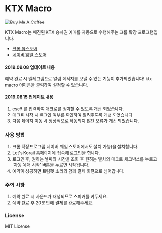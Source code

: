 # KTX Macro

<a href="https://www.buymeacoffee.com/youngjin" target="_blank"><img src="https://bmc-cdn.nyc3.digitaloceanspaces.com/BMC-button-images/custom_images/orange_img.png" alt="Buy Me A Coffee" style="height: auto !important;width: auto !important;" ></a>

KTX Macro는 매진된 KTX 승차권 예매를 자동으로 수행해주는 크롬 확장 프로그램입니다.

- [크롬 웹스토어](https://chrome.google.com/webstore/detail/ktx-macro/knbnfbamcpabcpkimmfoefmjdcgdmelh?hl=ko)
- [네이버 웨일 스토어](https://store.whale.naver.com/detail/jemeiafiimpbklkolofpkheakjofofcg)

#### 2019.09.08 업데이트 내용
예약 완료 시 텔레그램으로 알림 메세지를 보낼 수 있는 기능이 추가되었습니다!
ktx macro 아이콘을 클릭하여 설정할 수 있습니다.

#### 2019.08.15 업데이트 내용
1. esc키를 입력하여 매크로를 정지할 수 있도록 개선 되었습니다.
2. 매크로 시작 시 로그인 여부를 확인하여 알려주도록 개선 되었습니다.
3. 다음 페이지 이동 시 정상적으로 작동되지 않던 오류가 개선 되었습니다.

### 사용 방법
1. 크롬 확장프로그램(네이버 웨일 스토어에서도 설치 가능)을 설치합니다.
1. Let's Korail 홈페이지에 접속해 로그인을 합니다.
1. 로그인 후, 원하는 날짜와 시간을 조회 후 원하는 열차의 매크로 체크박스를 누르고 '자동 예매 시작' 버튼을 누르면 시작됩니다.
1. 예약이 성공하면 트럼펫 소리와 함께 결제 화면으로 넘어갑니다.

### 주의 사항
1. 예왁 완료 시 사운드가 재생되므로 스피커를 켜두세요.
1. 예약 완료 후 20분 안에 결제를 완료해주세요.

### License
MIT License
